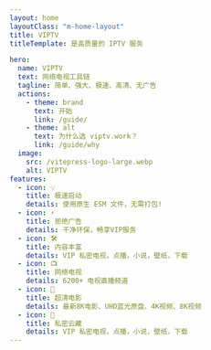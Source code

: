 ```yaml
---
layout: home
layoutClass: "m-home-layout"
title: VIPTV
titleTemplate: 是高质量的 IPTV 服务

hero:
  name: VIPTV
  text: 网络电视工具链
  tagline: 简单、强大、极速、高清、无广告
  actions:
    - theme: brand
      text: 开始
      link: /guide/
    - theme: alt
      text: 为什么选 viptv.work？
      link: /guide/why
  image:
    src: /vitepress-logo-large.webp
    alt: VIPTV
features:
  - icon: 💡
    title: 极速启动
    details: 使用原生 ESM 文件，无需打包!
  - icon: ⚡️
    title: 拒绝广告
    details: 干净环保，畅享VIP服务
  - icon: 🛠️
    title: 内容丰富
    details: VIP 私密电视，点播，小说，壁纸，下载
  - icon: 📺
    title: 网络电视
    details: 6200+ 电视直播频道
  - icon: 📘
    title: 超清电影
    details: 最新8K电影、UHD蓝光原盘、4K视频、8K视频
  - icon: 🔑
    title: 私密云藏
    details: VIP 私密电视，点播，小说，壁纸，下载
---
```


<style>
.m-home-layout .image-src:hover {
  transform: translate(-50%, -50%) rotate(666turn);
  transition: transform 59s 1s cubic-bezier(0.3, 0, 0.8, 1);
}

.m-home-layout .details small {
  opacity: 0.8;
}

.m-home-layout .bottom-small {
  display: block;
  margin-top: 2em;
  text-align: right;
}
</style>

